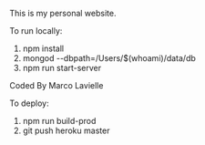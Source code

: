 This is my personal website.

To run locally:

1. npm install
2. mongod --dbpath=/Users/$(whoami)/data/db
3. npm run start-server

Coded By Marco Lavielle

To deploy:

1. npm run build-prod
2. git push heroku master
